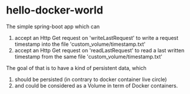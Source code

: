 ﻿# hello-docker-world

The simple spring-boot app which can
1) accept an Http Get request on 'writeLastRequest' to write a request timestamp into the file 'custom_volume/timestamp.txt'
2) accept an Http Get request on 'readLastRequest' to read a last written timestamp from the same file 'custom_volume/timestamp.txt'

The goal of that is to have a kind of persistent data, which 
1) should be persisted (in contrary to docker container live circle) 
2) and could be considered as a Volume in term of Docker containers.
